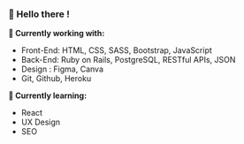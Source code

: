 ### 👋 Hello there ! 

**🚀 Currently working with:**

- Front-End: HTML, CSS, SASS, Bootstrap, JavaScript
- Back-End: Ruby on Rails, PostgreSQL, RESTful APIs, JSON
- Design : Figma, Canva
- Git, Github, Heroku

**🌱 Currently learning:**

- React
- UX Design
- SEO
